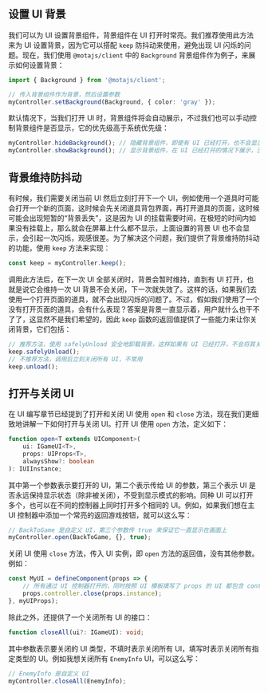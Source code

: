 ## 设置 UI 背景

我们可以为 UI 设置背景组件，背景组件在 UI 打开时常亮。我们推荐使用此方法来为 UI 设置背景，因为它可以搭配 `keep` 防抖动来使用，避免出现 UI 闪烁的问题。现在，我们使用 `@motajs/client` 中的 `Background` 背景组件作为例子，来展示如何设置背景：

```ts
import { Background } from '@motajs/client';

// 传入背景组件作为背景，然后设置参数
myController.setBackground(Background, { color: 'gray' });
```

默认情况下，当我们打开 UI 时，背景组件将会自动展示，不过我们也可以手动控制背景组件是否显示，它的优先级高于系统优先级：

```ts
myController.hideBackground(); // 隐藏背景组件，即使有 UI 已经打开，也不会显示背景
myController.showBackground(); // 显示背景组件，在 UI 已经打开的情况下展示，没有 UI 打开时不显示
```

## 背景维持防抖动

有时候，我们需要关闭当前 UI 然后立刻打开下一个 UI，例如使用一个道具时可能会打开一个新的页面，这时候会先关闭道具背包界面，再打开道具的页面，这时候可能会出现短暂的“背景丢失”，这是因为 UI 的挂载需要时间，在极短的时间内如果没有挂载上，那么就会在屏幕上什么都不显示，上面设置的背景 UI 也不会显示，会引起一次闪烁，观感很差。为了解决这个问题，我们提供了背景维持防抖动的功能，使用 `keep` 方法来实现：

```ts
const keep = myController.keep();
```

调用此方法后，在下一次 UI 全部关闭时，背景会暂时维持，直到有 UI 打开，也就是说它会维持一次 UI 背景不会关闭，下一次就失效了。这样的话，如果我们去使用一个打开页面的道具，就不会出现闪烁的问题了。不过，假如我们使用了一个没有打开页面的道具，会有什么表现？答案是背景一直显示着，用户就什么也干不了了，这显然不是我们希望的，因此 `keep` 函数的返回值提供了一些能力来让你关闭背景，它们包括：

```ts
// 推荐方法，使用 safelyUnload 安全地卸载背景，这样如果有 UI 已经打开，不会将其关闭
keep.safelyUnload();
// 不推荐方法，调用后立刻关闭所有 UI，不常用
keep.unload();
```

## 打开与关闭 UI

在 UI 编写章节已经提到了打开和关闭 UI 使用 `open` 和 `close` 方法，现在我们更细致地讲解一下如何打开与关闭 UI。打开 UI 使用 `open` 方法，定义如下：

```ts
function open<T extends UIComponent>(
    ui: IGameUI<T>,
    props: UIProps<T>,
    alwaysShow?: boolean
): IUIInstance;
```

其中第一个参数表示要打开的 UI，第二个表示传给 UI 的参数，第三个表示 UI 是否永远保持显示状态（除非被关闭），不受到显示模式的影响。同种 UI 可以打开多个，也可以在不同的控制器上同时打开多个相同的 UI。例如，如果我们想在主 UI 控制器中添加一个常亮的返回游戏按钮，就可以这么写：

```ts
// BackToGame 是自定义 UI，第三个参数传 true 来保证它一直显示在画面上
myController.open(BackToGame, {}, true);
```

关闭 UI 使用 `close` 方法，传入 UI 实例，即 `open` 方法的返回值，没有其他参数。例如：

```ts
const MyUI = defineComponent(props => {
    // 所有通过 UI 控制器打开的，同时按照 UI 模板填写了 props 的 UI 都包含 controller 和 instance 属性
    props.controller.close(props.instance);
}, myUIProps);
```

除此之外，还提供了一个关闭所有 UI 的接口：

```ts
function closeAll(ui?: IGameUI): void;
```

其中参数表示要关闭的 UI 类型，不填时表示关闭所有 UI，填写时表示关闭所有指定类型的 UI。例如我想关闭所有 `EnemyInfo` UI，可以这么写：

```ts
// EnemyInfo 是自定义 UI
myController.closeAll(EnemyInfo);
```
